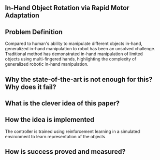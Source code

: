 ## In-Hand Object Rotation via Rapid Motor Adaptation

## Problem Definition
Compared to human's ability to manipulate different objects in-hand, generalized in-hand manipulation to robot has been an unsolved challenge. Traditional method has demonstrated in-hand manipulation of limited objects using multi-fingered hands, highlighting the complexity of generalized robotic in-hand manipulation.

## Why the state-of-the-art is not enough for this? Why does it fail?

## What is the clever idea of this paper?

## How the idea is implemented
The controller is trained using reinforcement learning in a simulated environment to learn representation of the objects

##  How is success proved and measured?
